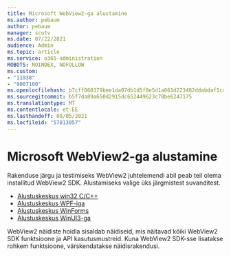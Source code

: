 ```yaml
---
title: Microsoft WebView2-ga alustamine
ms.author: pebaum
author: pebaum
manager: scotv
ms.date: 07/22/2021
audience: Admin
ms.topic: article
ms.service: o365-administration
ROBOTS: NOINDEX, NOFOLLOW
ms.custom:
- "11938"
- "9007100"
ms.openlocfilehash: b7cff060379bee1da07db1d5f8e5d1a861d223482ddabdaf1ca086d1a9be67f4
ms.sourcegitcommit: b5f7da89a650d2915dc652449623c78be6247175
ms.translationtype: MT
ms.contentlocale: et-EE
ms.lasthandoff: 08/05/2021
ms.locfileid: "57813057"
---
```

# <a name="get-started-with-microsoft-webview2"></a>Microsoft WebView2-ga alustamine

Rakenduse järgu ja testimiseks WebView2 juhtelemendi abil peab teil olema installitud WebView2 SDK. Alustamiseks valige üks järgmistest suvanditest.

- [Alustuskeskus win32 C/C++](/microsoft-edge/webview2/get-started/win32)
- [Alustuskeskus WPF-iga](/microsoft-edge/webview2/get-started/wpf)
- [Alustuskeskus WinForms](/microsoft-edge/webview2/get-started/winforms)
- [Alustuskeskus WinUI3-ga](/microsoft-edge/webview2/get-started/winui)

WebView2 näidiste hoidla sisaldab näidiseid, mis näitavad kõiki WebView2 SDK funktsioone ja API kasutusmustreid. Kuna WebView2 SDK-sse lisatakse rohkem funktsioone, värskendatakse näidisrakendusi.

